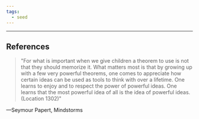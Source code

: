 ```yaml
---
tags:
  - seed
---
```



---
## References

>"For what is important when we give children a theorem to use is not that they should memorize it. What matters most is that by growing up with a few very powerful theorems, one comes to appreciate how certain ideas can be used as tools to think with over a lifetime. One learns to enjoy and to respect the power of powerful ideas. One learns that the most powerful idea of all is the idea of powerful ideas. (Location 1302)"

—Seymour Papert, Mindstorms